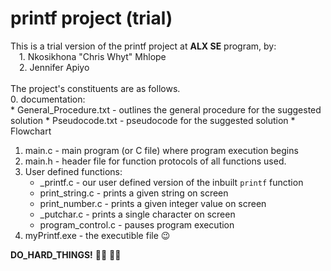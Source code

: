 # printf project (trial)
This is a trial version of the printf project at **ALX SE** program, by:<br>
&emsp;1. Nkosikhona "Chris Whyt" Mhlope<br>
&emsp;2. Jennifer Apiyo<br><br>
The project's constituents are as follows.<br>
0. documentation:<br> 
	* General_Procedure.txt - outlines the general procedure for the suggested solution
	* Pseudocode.txt - pseudocode for the suggested solution
	* Flowchart
1. main.c - main program (or C file) where program execution begins
2. main.h - header file for function protocols of all functions used.
3. User defined functions:
	* _printf.c - our user defined version of the inbuilt ```printf``` function
	* print_string.c - prints a given string on screen
	* print_number.c - prints a given integer value on screen
	* _putchar.c - prints a single character on screen
	* program_control.c  - pauses program execution
4. myPrintf.exe - the executible file :wink:

**DO_HARD_THINGS!** :man_technologist: :woman_technologist:
